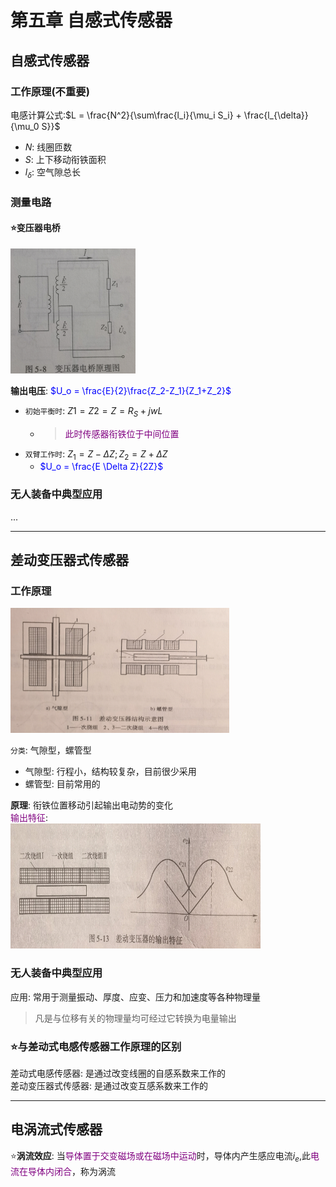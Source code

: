 # 第五章 自感式传感器
## 自感式传感器
### 工作原理(不重要)
电感计算公式:$L = \frac{N^2}{\sum\frac{l_i}{\mu_i S_i} + \frac{l_{\delta}}{\mu_0 S}}$
- $N$: 线圈匝数  
- $S$: 上下移动衔铁面积  
- $l_\delta$: 空气隙总长  

### 测量电路
#### :star:变压器电桥
<img src="img/变压器电桥电路.png" height="200" width="200" > 

**输出电压**: <font color=blue>$U_o = \frac{E}{2}\frac{Z_2-Z_1}{Z_1+Z_2}$</font>  
   - `初始平衡时`: $Z1 = Z2 = Z = R_S + jwL$  
      - > <font color=purple>此时传感器衔铁位于中间位置</font>  
   - `双臂工作时`: $Z_1 = Z -\Delta Z; Z_2 = Z + \Delta Z$
      - <font color=blue>$U_o = \frac{E \Delta Z}{2Z}$</font>  

### 无人装备中典型应用  
...

--- 
## 差动变压器式传感器
### 工作原理
<img src="img/差动变压器结构示意图.png" height="200" width="350" >   

`分类`: 气隙型，螺管型  
   - 气隙型: 行程小，结构较复杂，目前很少采用  
   - 螺管型: 目前常用的  

**原理**: 衔铁位置移动引起输出电动势的变化  
<font color=purple>输出特征</font>:   
<img src="img/差动变压器的输出特征.jpg" height="200" width="400" >   


### 无人装备中典型应用
应用: 常用于测量振动、厚度、应变、压力和加速度等各种物理量  
>  凡是与位移有关的物理量均可经过它转换为电量输出  

### :star:与差动式电感传感器工作原理的区别
差动式电感传感器: 是通过改变线圈的自感系数来工作的  
差动变压器式传感器: 是通过改变互感系数来工作的  

--- 
## 电涡流式传感器
:star:**涡流效应**: 当<font color=purple>导体置于交变磁场或在磁场中运动</font>时，导体内产生感应电流$i_e$,此<font color=purple>电流在导体内闭合</font>，称为涡流  





